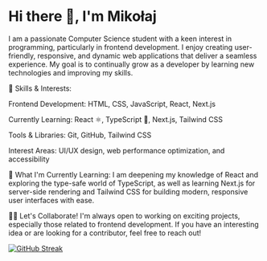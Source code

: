 <h1>Hi there 👋, I'm Mikołaj</h1>

I am a passionate Computer Science student with a keen interest in programming, particularly in frontend development. I enjoy creating user-friendly, responsive, and dynamic web applications that deliver a seamless experience. My goal is to continually grow as a developer by learning new technologies and improving my skills.

🚀 Skills & Interests:

Frontend Development: HTML, CSS, JavaScript, React, Next.js

Currently Learning: React ⚛️, TypeScript 📘, Next.js, Tailwind CSS

Tools & Libraries: Git, GitHub, Tailwind CSS

Interest Areas: UI/UX design, web performance optimization, and accessibility

🌱 What I'm Currently Learning:
I am deepening my knowledge of React and exploring the type-safe world of TypeScript, as well as learning Next.js for server-side rendering and Tailwind CSS for building modern, responsive user interfaces with ease.

👯‍♂️ Let's Collaborate!
I'm always open to working on exciting projects, especially those related to frontend development. If you have an interesting idea or are looking for a contributor, feel free to reach out!



[![GitHub Streak](https://streak-stats.demolab.com/?user=Selwat)](https://git.io/streak-stats)
